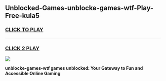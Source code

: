 
## Unblocked-Games-unblocke-games-wtf-Play-Free-kula5
<h3>
<a href="https://premium76.site?title=unblocke-games-wtf&ref=18A1">CLICK TO PLAY</a></h3>
<hr>

<h3>
<a href="https://premium76.site?title=unblocke-games-wtf&ref=18A1">CLICK 2 PLAY</a>
  
</h3>

<a href="https://premium76.site?title=unblocke-games-wtf&ref=18A1"><img src="https://clearcache.store/games.png"></a>


**unblocke-games-wtf games unblocked: Your Gateway to Fun and Accessible Online Gaming**
